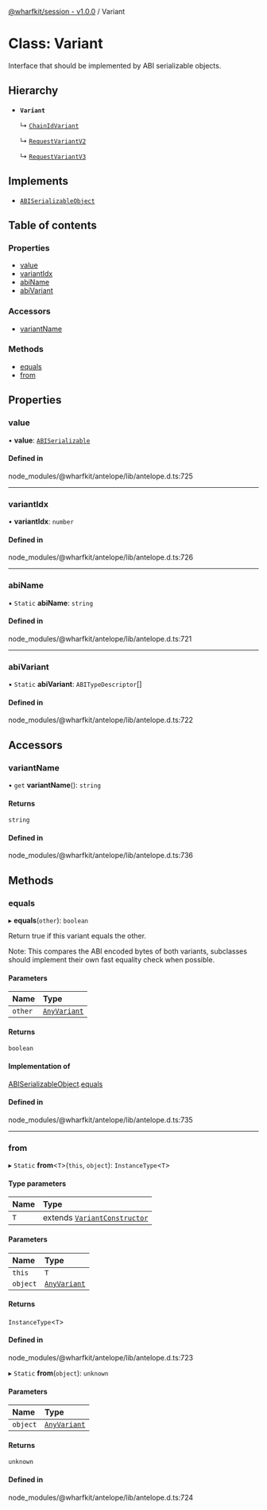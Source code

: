 [@wharfkit/session - v1.0.0](/docs/testREADME.md) / Variant

# Class: Variant

Interface that should be implemented by ABI serializable objects.

## Hierarchy

- **`Variant`**

  ↳ [`ChainIdVariant`](/docs/testclasses/ChainIdVariant.md)

  ↳ [`RequestVariantV2`](/docs/testclasses/RequestVariantV2.md)

  ↳ [`RequestVariantV3`](/docs/testclasses/RequestVariantV3.md)

## Implements

- [`ABISerializableObject`](/docs/testinterfaces/ABISerializableObject.md)

## Table of contents

### Properties

- [value](/docs/testclasses/Variant-1.md#value)
- [variantIdx](/docs/testclasses/Variant-1.md#variantidx)
- [abiName](/docs/testclasses/Variant-1.md#abiname)
- [abiVariant](/docs/testclasses/Variant-1.md#abivariant)

### Accessors

- [variantName](/docs/testclasses/Variant-1.md#variantname)

### Methods

- [equals](/docs/testclasses/Variant-1.md#equals)
- [from](/docs/testclasses/Variant-1.md#from)

## Properties

### value

• **value**: [`ABISerializable`](/docs/testREADME.md#abiserializable)

#### Defined in

node_modules/@wharfkit/antelope/lib/antelope.d.ts:725

___

### variantIdx

• **variantIdx**: `number`

#### Defined in

node_modules/@wharfkit/antelope/lib/antelope.d.ts:726

___

### abiName

▪ `Static` **abiName**: `string`

#### Defined in

node_modules/@wharfkit/antelope/lib/antelope.d.ts:721

___

### abiVariant

▪ `Static` **abiVariant**: `ABITypeDescriptor`[]

#### Defined in

node_modules/@wharfkit/antelope/lib/antelope.d.ts:722

## Accessors

### variantName

• `get` **variantName**(): `string`

#### Returns

`string`

#### Defined in

node_modules/@wharfkit/antelope/lib/antelope.d.ts:736

## Methods

### equals

▸ **equals**(`other`): `boolean`

Return true if this variant equals the other.

Note: This compares the ABI encoded bytes of both variants, subclasses
      should implement their own fast equality check when possible.

#### Parameters

| Name | Type |
| :------ | :------ |
| `other` | [`AnyVariant`](/docs/testREADME.md#anyvariant) |

#### Returns

`boolean`

#### Implementation of

[ABISerializableObject](/docs/testinterfaces/ABISerializableObject.md).[equals](/docs/testinterfaces/ABISerializableObject.md#equals)

#### Defined in

node_modules/@wharfkit/antelope/lib/antelope.d.ts:735

___

### from

▸ `Static` **from**<`T`\>(`this`, `object`): `InstanceType`<`T`\>

#### Type parameters

| Name | Type |
| :------ | :------ |
| `T` | extends [`VariantConstructor`](/docs/testinterfaces/VariantConstructor.md) |

#### Parameters

| Name | Type |
| :------ | :------ |
| `this` | `T` |
| `object` | [`AnyVariant`](/docs/testREADME.md#anyvariant) |

#### Returns

`InstanceType`<`T`\>

#### Defined in

node_modules/@wharfkit/antelope/lib/antelope.d.ts:723

▸ `Static` **from**(`object`): `unknown`

#### Parameters

| Name | Type |
| :------ | :------ |
| `object` | [`AnyVariant`](/docs/testREADME.md#anyvariant) |

#### Returns

`unknown`

#### Defined in

node_modules/@wharfkit/antelope/lib/antelope.d.ts:724

